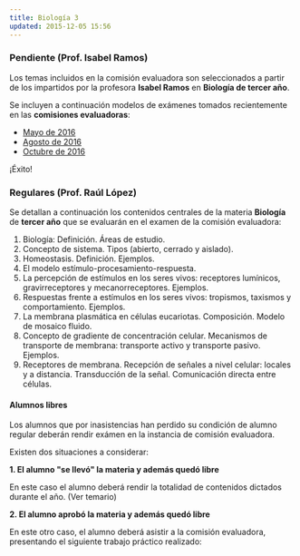 ```yaml
---
title: Biología 3
updated: 2015-12-05 15:56
---
```


### Pendiente (Prof. Isabel Ramos) 

Los temas incluidos en la comisión evaluadora son seleccionados a partir de los impartidos por la profesora **Isabel Ramos** en **Biología de tercer año**. 

Se incluyen a continuación modelos de exámenes tomados recientemente en las **comisiones evaluadoras**: 

* [Mayo de 2016](../medocs/3biol/2016_05_20_com_eva_biologia3_ramos.pdf)
* [Agosto de 2016](../medocs/3biol/2016_08_02_com_eva_biologia3_ramos.pdf)
* [Octubre de 2016](../medocs/3biol/2016_10_com_eva_biologia3_ramos.pdf)

¡Éxito!

### Regulares (Prof. Raúl López)

Se detallan a continuación los contenidos centrales de la materia **Biología** de **tercer año** que se evaluarán en el examen de la comisión evaluadora: 

1. Biología: Definición. Áreas de estudio.
2. Concepto de sistema. Tipos (abierto, cerrado y aislado).
3. Homeostasis. Definición. Ejemplos. 
4. El modelo estímulo-procesamiento-respuesta. 
5. La percepción de estímulos en los seres vivos: receptores lumínicos, gravirreceptores y mecanorreceptores. Ejemplos. 
5. Respuestas frente a estímulos en los seres vivos: tropismos, taxismos y comportamiento. Ejemplos. 
6. La membrana plasmática en células eucariotas. Composición. Modelo de mosaico fluido.  
7. Concepto de gradiente de concentración celular. Mecanismos de transporte de membrana: transporte activo y transporte pasivo. Ejemplos.
8. Receptores de membrana. Recepción de señales a nivel celular: locales y a distancia. Transducción de la señal. Comunicación directa entre células. 

#### Alumnos libres

Los alumnos que por inasistencias han perdido su condición de alumno regular deberán rendir exámen en la instancia de comisión evaluadora. 

Existen dos situaciones a considerar: 

**1. El alumno "se llevó" la materia y además quedó libre**

En este caso el alumno deberá rendir la totalidad de contenidos dictados durante el año. (Ver temario)

**2. El alumno aprobó la materia y además quedó libre**

En este otro caso, el alumno deberá asistir a la comisión evaluadora, presentando el siguiente trabajo práctico realizado: 



 


